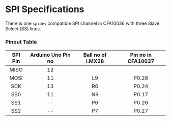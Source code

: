 # SPI Specifications

There is one ``spidev`` compatible SPI channel in CFA10036 with three Slave Select (SS) lines.

### Pinout Table

| SPI Pin | Arduino Uno Pin no | Ball no of i.MX28 | Pin no in CFA10037 |
| :--: | :--: | :--: |  :--: |
| MISO |  12  |      |       |
| MOSI |  11  |  L9  | P0.28 |
| SCK  |  13  |  R6  | P0.24 |
| SS0  |  11  |  N9  | P0.17 |
| SS1  |  --  |  P6  | P0.26 |
| SS2  |  --  |  P7  | P0.27 |


